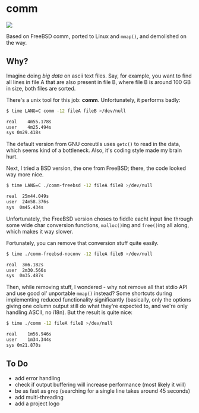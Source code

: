 # comm

![](https://github.com/knilch0r/comm/workflows/C%20CI/badge.svg)

Based on FreeBSD comm, ported to Linux and ```mmap()```, and demolished on the way.

## Why?

Imagine doing _big data_ on ascii text files. Say, for example, you want to find all lines in file A that
are also present in file B, where file B is around 100 GB in size, both files are sorted.

There's a unix tool for this job: __comm__. Unfortunately, it performs badly:

```bash
$ time LANG=C comm -12 fileA fileB >/dev/null

real	4m55.178s
user	4m25.494s
sys	0m29.418s
```
The default version from GNU coreutils uses ```getc()``` to read in the data, which seems kind of a
bottleneck. Also, it's coding style made my brain hurt.

Next, I tried a BSD version, the one from FreeBSD; there, the code looked way more nice.
```bash
$ time LANG=C ./comm-freebsd -12 fileA fileB >/dev/null

real  25m44.049s
user  24m58.376s
sys  0m45.434s
```
Unfortunately, the FreeBSD version choses to fiddle eacht input line through some wide char conversion
functions, ```malloc()```ing and ```free()```ing all along, which makes it way slower.

Fortunately, you can remove that conversion stuff quite easily.
```bash
$ time ./comm-freebsd-noconv -12 fileA fileB >/dev/null

real  3m6.182s
user  2m30.566s
sys  0m35.487s
```

Then, while removing stuff, I wondered - why not remove all that stdio API and use good ol'
unportable ```mmap()``` instead? Some shortcuts during implementing reduced functionality
significantly (basically, only the options giving one column output still do what they're
expected to, and we're only handling ASCII, no i18n). But the result is quite nice:

```bash
$ time ./comm -12 fileA fileB >/dev/null

real	1m56.946s
user	1m34.344s
sys	0m21.870s
```

## To Do

* add error handling
* check if output buffering will increase performance (most likely it will)
* be as fast as ```grep``` (searching for a single line takes around 45 seconds)
* add multi-threading
* add a project logo
